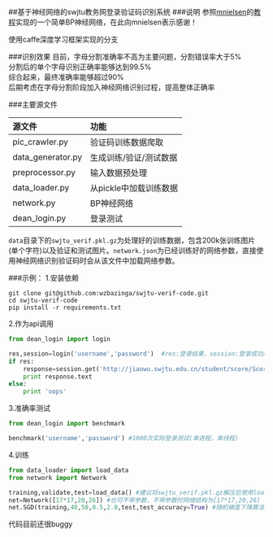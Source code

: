 ##基于神经网络的swjtu教务网登录验证码识别系统
###说明
参照[mnielsen](https://github.com/mnielsen)的[教程](http://neuralnetworksanddeeplearning.com/)实现的一个简单BP神经网络，在此向mnielsen表示感谢！  

使用caffe深度学习框架实现的分支

###识别效果
目前，字母分割准确率不高为主要问题，分割错误率大于5%  
分割后的单个字母识别正确率能够达到99.5%  
综合起来，最终准确率能够超过90%  
后期考虑在字母分割阶段加入神经网络识别过程，提高整体正确率  

###主要源文件

|源文件               |功能                |
|:-------------------|:-----------------|
|pic_crawler.py      |验证码训练数据爬取    |
|data_generator.py   |生成训练/验证/测试数据 |
|preprocessor.py     |输入数据预处理        |
|data_loader.py      |从pickle中加载训练数据|
|network.py          |BP神经网络           |
|dean_login.py       |登录测试             |


`data`目录下的`swjtu_verif.pkl.gz`为处理好的训练数据，包含200k张训练图片(单个字符)以及验证和测试图片。`network.json`为已经训练好的网络参数，直接使用神经网络识别验证码时会从该文件中加载网络参数。
 
###示例：
1.安装依赖
```shell
git clone git@github.com:wzbazinga/swjtu-verif-code.git
cd swjtu-verif-code
pip install -r requirements.txt
```
2.作为api调用
```python
from dean_login import login

res,session=login('username','password')  #res:登录结果，session:登录成功后获取的requests.Session对象
if res:
    response=session.get('http://jiaowu.swjtu.edu.cn/student/score/ScoreNew.jsp')
    print response.text
else:
    print 'oops'
```
3.准确率测试
```python
from dean_login import benchmark

benchmark('username','password') #1000次实际登录测试(单进程，单线程)
```
4.训练  
```python
from data_loader import load_data
from network import Network

training,validate,test=load_data() #建议将swjtu_verif.pkl.gz解压后使用load_data_raw函数加载数据，否则速度比较慢
net=Network([17*17,20,26]) #也可不带参数，不带参数时网络结构为[17*17,20,26]
net.SGD(training,40,50,0.5,2.0,test,test_accuracy=True) #随机梯度下降算法，除training外的参数可不带
```
代码目前还很buggy
